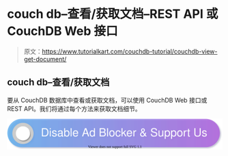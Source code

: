 # couch db–查看/获取文档–REST API 或 CouchDB Web 接口

> 原文：<https://www.tutorialkart.com/couchdb-tutorial/couchdb-view-get-document/>

## couch db–查看/获取文档

要从 CouchDB 数据库中查看或获取文档，可以使用 CouchDB Web 接口或 REST API。我们将通过每个方法来获取文档细节。

[![](img/925da31b32d6bc3827932f6c8afb11bb.png)](https://www.tutorialkart.com/)